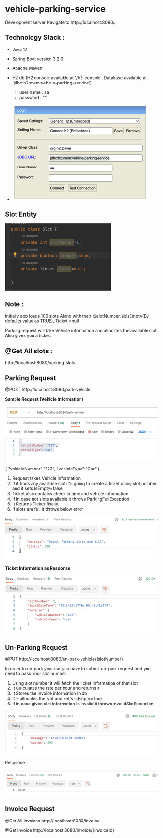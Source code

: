 # vehicle-parking-service

Development server Navigate to http://localhost:8080/.

Technology Stack :
-----------------

* Java 17
* Spring Boot version 3.2.0
* Apache Maven
* H2 db (H2 console available at '/h2-console'. Database available at 'jdbc:h2:mem:vehicle-parking-service')
    * user name : sa
    * password : ""


* ![img.png](img.png)




Slot Entity
------------
![img_1.png](img_1.png)

Note :
------
Initially app loads 100 slots Along with their 
@slotNumber, @isEmpty(By defaults value as TRUE), Ticket =null

Parking request will take Vehicle information and allocates the available slot.
Also gives you a ticket.

@Get All slots :
--------------
http://localhost:8080/parking-slots


Parking Request
-------

@POST
http://localhost:8080/park-vehicle

**Sample Request (Vehicle Information)**

![img_7.png](img_7.png)

{
"vehicleNumber":"123",
"vehicleType":"Car"
}

1. Request takes Vehicle information
2. If it finds any available slot it's going to create a ticket using slot number and it sets IsEmpty=false
3. Ticket also contains check in time and vehicle information
4. If in case not slots available it throws ParkingFullException.
5. It Returns Ticket finally.
6. If slots are full it throws below error

![img_4.png](img_4.png)

**Ticket Information as Response**


![img_3.png](img_3.png)

Un-Parking Request
------------------

@PUT
http://localhost:8080/un-park-vehicle/{slotNumber}

In order to un-park your car you have to submit un-park request
and you need to pass your slot number. 

1. Using slot number it will  fetch the ticket information of that slot
2. It Calculates the rate per hour and returns it
3. It Stores the invoice information in db
4. De-allocates the slot and set's isEmpty=True
5. If in case given slot information is invalid it throws InvalidSlotException 

![img_5.png](img_5.png)

Response

![img_6.png](img_6.png)


Invoice Request 
---------------
@Get All Invoices
http://localhost:8080/invoice

@Get Invoice
http://localhost:8080/invoice/{invoiceId}




